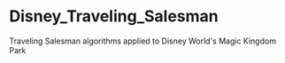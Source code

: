 # Disney_Traveling_Salesman
Traveling Salesman algorithms applied to Disney World's Magic Kingdom Park
